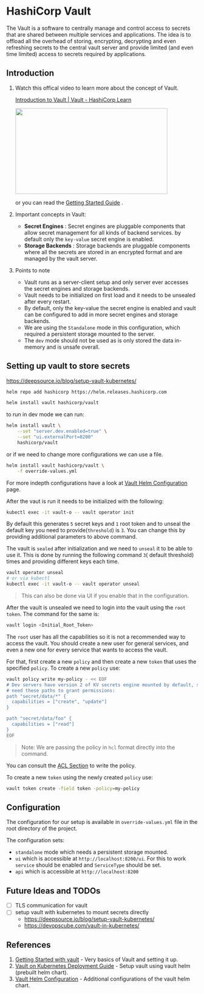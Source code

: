 # HashiCorp Vault

The Vault is a software to centrally manage and control access to secrets that are shared between multiple services and applications. The idea is to offload all the overhead of storing, encrypting, decrypting and even refreshing secrets to the central vault server and provide limited (and even time limited) access to secrets required by applications.

## Introduction

1. Watch this offical video to learn more about the concept of Vault.

    [Introduction to Vault | Vault - HashiCorp Learn](https://learn.hashicorp.com/tutorials/vault/getting-started-intro?in=vault%2Fgetting-started&amp;wvideo=v8vcu8xcch)
    
    <a href="https://learn.hashicorp.com/tutorials/vault/getting-started-intro?in=vault%2Fgetting-started&amp;wvideo=v8vcu8xcch"><img src="https://embedwistia-a.akamaihd.net/deliveries/c0543132560615aabdf0628234a18c08.jpg?image_play_button_size=2x&amp;image_crop_resized=960x540&amp;image_play_button=1&amp;image_play_button_color=1563ffe0" width="400" height="225" style="width: 400px; height: 225px;"></a>

    or you can read the [Getting Started Guide](https://learn.hashicorp.com/collections/vault/getting-started) .

2. Important concepts in Vault:

    - **Secret Engines** : Secret engines are pluggable components that allow secret management for all kinds of backend services. by default only the `key-value` secret engine is enabled.
    - **Storage Backends** : Storage backends are pluggable components where all the secrets are stored in an encrypted format and are managed by the vault server.

3. Points to note

    - Vault runs as a server-client setup and only server ever accesses the secret engines and storage backends.
    - Vault needs to be initialized on first load and it needs to be unsealed after every restart.
    - By default, only the key-value the secret engine is enabled and vault can be configured to add in more secret engines and storage backends.
    - We are using the `Standalone` mode in this configuration, which required a persistent storage mounted to the server.
    - The `dev` mode should not be used as is only stored the data in-memory and is unsafe overall.

## Setting up vault to store secrets

<https://deepsource.io/blog/setup-vault-kubernetes/>

```bash
helm repo add hashicorp https://helm.releases.hashicorp.com

helm install vault hashicorp/vault
```

to run in dev mode we can run:

```bash
helm install vault \
    --set "server.dev.enabled=true" \
    --set "ui.externalPort=8200"
    hashicorp/vault

```

or if we need to change more configurations we can use a file.

```bash
helm install vault hashicorp/vault \
    -f override-values.yml
```

For more indepth configurations have a look at [Vault Helm Configuration](https://www.vaultproject.io/docs/platform/k8s/helm/configuration) page.

After the vaut is run it needs to be initialized with the following:

```bash
kubectl exec -it vault-o -- vault operator init
```

By default this generates `5` secret keys and `1` root token and to unseal the default key you need to provide(`threshold`) is `3`. You can change this by providing additional parameters to above command.

The vault is `sealed` after initialization and we need to `unseal` it to be able to use it. This is done by running the following command `3`( default threshold) times and providing different keys each time.

```bash
vault operator unseal
# or via kubectl
kubectl exec -it vault-o -- vault operator unseal
```

> This can also be done via UI if you enable that in the configuration.

After the vault is unsealed we need to login into the vault using the `root token`. The command for the same is:

```bash
vault login <Initial_Root_Token>
```

The `root` user has all the capabilities so it is not a recommended way to access the vault. You should create a new user for general services, and even a new one for every service that wants to access the vault.

For that, first create a new `policy` and then create a new `token` that uses the specified `policy`.
To create a new `policy` use:

```bash
vault policy write my-policy - << EOF
# Dev servers have version 2 of KV secrets engine mounted by default, so will
# need these paths to grant permissions:
path "secret/data/*" {
  capabilities = ["create", "update"]
}

path "secret/data/foo" {
  capabilities = ["read"]
}
EOF
```

> Note: We are passing the policy in `hcl` format directly into the command.

You can consult the [ACL Section](https://www.vaultproject.io/docs/secrets/kv/kv-v2#acl-rules) to write the policy.

To create a new `token` using the newly created `policy` use:

```bash
vault token create -field token -policy=my-policy
```

## Configuration

The configuration for our setup is available in `override-values.yml` file in the root directory of the project.

The configuration sets:

- `standalone` mode which needs a persistent storage mounted.
- `ui` which is accessible at `http://localhost:8200/ui`. For this to work `service` should be enabled and `ServiceType` should be set.
- `api` which is accessible at `http://localhost:8200`

## Future Ideas and TODOs

- [ ] TLS communication for vault
- [ ] setup vault with kubernetes to mount secrets directly
  - <https://deepsource.io/blog/setup-vault-kubernetes/>
  - <https://devopscube.com/vault-in-kubernetes/>

## References

1. [Getting Started with vault](https://learn.hashicorp.com/collections/vault/getting-started) - Very basics of Vault and setting it up.
2. [Vault on Kubernetes Deployment Guide](https://learn.hashicorp.com/tutorials/vault/kubernetes-raft-deployment-guide#setup-helm-repo) - Setup vault using vault helm (prebuilt helm chart).
3. [Vault Helm Configuration](https://www.vaultproject.io/docs/platform/k8s/helm/configuration) - Additional configurations of the vault helm chart.
